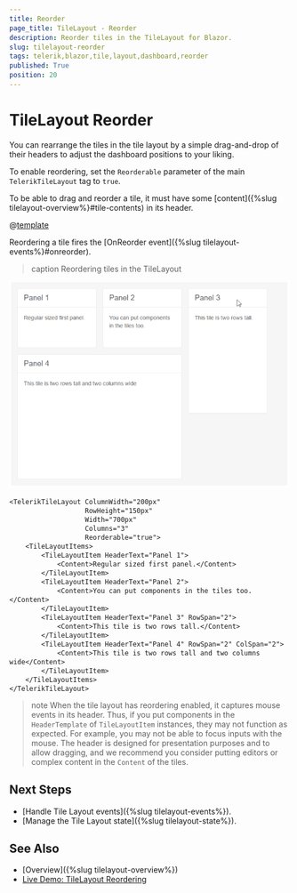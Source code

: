 ```yaml
---
title: Reorder
page_title: TileLayout - Reorder
description: Reorder tiles in the TileLayout for Blazor.
slug: tilelayout-reorder
tags: telerik,blazor,tile,layout,dashboard,reorder
published: True
position: 20
---
```


# TileLayout Reorder

You can rearrange the tiles in the tile layout by a simple drag-and-drop of their headers to adjust the dashboard positions to your liking.

To enable reordering, set the `Reorderable` parameter of the main `TelerikTileLayout` tag to `true`.

To be able to drag and reorder a tile, it must have some [content]({%slug tilelayout-overview%}#tile-contents) in its header.

@[template](/_contentTemplates/tilelayout/basics.md#resizing-reordering-logic)

Reordering a tile fires the [OnReorder event]({%slug tilelayout-events%}#onreorder).

>caption Reordering tiles in the TileLayout

![reorder tiles](images/tilelayout-reordering-overview.gif)

````CSHTML
<TelerikTileLayout ColumnWidth="200px"
                   RowHeight="150px"
                   Width="700px"
                   Columns="3"
                   Reorderable="true">
    <TileLayoutItems>
        <TileLayoutItem HeaderText="Panel 1">
            <Content>Regular sized first panel.</Content>
        </TileLayoutItem>
        <TileLayoutItem HeaderText="Panel 2">
            <Content>You can put components in the tiles too.</Content>
        </TileLayoutItem>
        <TileLayoutItem HeaderText="Panel 3" RowSpan="2">
            <Content>This tile is two rows tall.</Content>
        </TileLayoutItem>
        <TileLayoutItem HeaderText="Panel 4" RowSpan="2" ColSpan="2">
            <Content>This tile is two rows tall and two columns wide</Content>
        </TileLayoutItem>
    </TileLayoutItems>
</TelerikTileLayout>
````

>note When the tile layout has reordering enabled, it captures mouse events in its header. Thus, if you put components in the `HeaderTemplate` of `TileLayoutItem` instances, they may not function as expected. For example, you may not be able to focus inputs with the mouse. The header is designed for presentation purposes and to allow dragging, and we recommend you consider putting editors or complex content in the `Content` of the tiles.


## Next Steps

* [Handle Tile Layout events]({%slug tilelayout-events%}).
* [Manage the Tile Layout state]({%slug tilelayout-state%}).


## See Also

* [Overview]({%slug tilelayout-overview%})
* [Live Demo: TileLayout Reordering](https://demos.telerik.com/blazor-ui/tilelayout/reordering)
